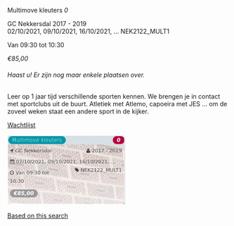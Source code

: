 Multimove kleuters *0*

GC Nekkersdal 2017 - 2019  
02/10/2021, 09/10/2021, 16/10/2021, ... NEK2122\_MULT1  

Van 09:30 tot 10:30

*€85,00*

  

###### *Haast u! Er zijn nog maar enkele plaatsen over.*

  

Leer op 1 jaar tijd verschillende sporten kennen. We brengen je in contact met sportclubs uit de buurt. Atletiek met Atlemo, capoeira met JES … om de zoveel weken staat een andere sport in de kijker.

[Wachtlijst](https://tickets.vgc.be/activity/subscribe/NEK2122_MULT1)

![](62889.png)

[Based on this search](https://tickets.vgc.be/activity/index?&vrijeplaatsen=1&Age%5B%5D=3%2C4&entity=241)